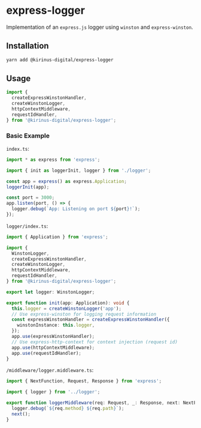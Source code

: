# express-logger

Implementation of an `express.js` logger using `winston` and `express-winston`.

## Installation

```bash
yarn add @kirinus-digital/express-logger
```

## Usage

```typescript
import {
  createExpressWinstonHandler,
  createWinstonLogger,
  httpContextMiddleware,
  requestIdHandler,
} from '@kirinus-digital/express-logger';
```

### Basic Example

`index.ts`:

```typescript
import * as express from 'express';

import { init as loggerInit, logger } from './logger';

const app = express() as express.Application;
loggerInit(app);

const port = 3000;
app.listen(port, () => {
  logger.debug(`App: Listening on port ${port}!`);
});
```

`logger/index.ts`:

```typescript
import { Application } from 'express';

import {
  WinstonLogger,
  createExpressWinstonHandler,
  createWinstonLogger,
  httpContextMiddleware,
  requestIdHandler,
} from '@kirinus-digital/express-logger';

export let logger: WinstonLogger;

export function init(app: Application): void {
  this.logger = createWinstonLogger('app');
  // Use express-winston for logging request information
  const expressWinstonHandler = createExpressWinstonHandler({
    winstonInstance: this.logger,
  });
  app.use(expressWinstonHandler);
  // Use express-http-context for context injection (request id)
  app.use(httpContextMiddleware);
  app.use(requestIdHandler);
}
```

`/middleware/logger.middleware.ts`:

```typescript
import { NextFunction, Request, Response } from 'express';

import { logger } from '../logger';

export function loggerMiddleware(req: Request, _: Response, next: NextFunction): void {
  logger.debug(`${req.method} ${req.path}`);
  next();
}
```
